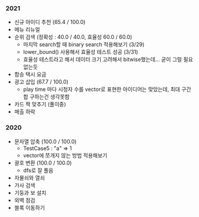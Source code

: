 ### 2021
- 신규 아이디 추천 (65.4 / 100.0)
- 메뉴 리뉴얼
- 순위 검색 (정확성 : 40.0 / 40.0, 효율성 60.0 / 60.0)   
    - 마지막 search할 때 binary search 적용해보기 (3/29)
    - lower_bound() 사용해서 효율성 테스트 성공 (3/31)
    - 효율성 테스트라고 해서 데이터 크기 고려해서 bitwise했는데... 굳이 그럴 필요 없는듯
- 합승 택시 요금
- 광고 삽입 (67.7 / 100.0)   
    - play time 마다 시청자 수를 vector로 표현한 아이디어는 맞았는데, 최대 구간합 구하는건 생각못함
- 카드 짝 맞추기 (풀이중)
- 매출 하락 

### 2020
- 문자열 압축 (100.0 / 100.0)
    - TestCase5 : "a" => 1
    - vector에 쪼개지 않는 방법 적용해보기
- 괄호 변환 (100.0 / 100.0)   
    - dfs로 잘 풀음
- 자물쇠와 열쇠
- 가사 검색
- 기둥과 보 설치
- 외벽 점검
- 블록 이동하기
